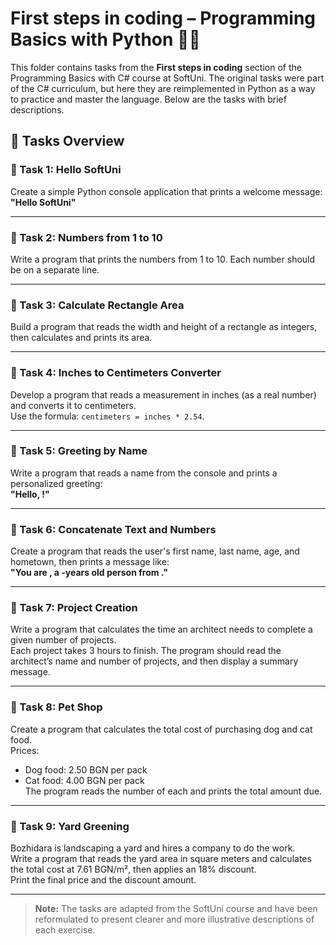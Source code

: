 # First steps in coding – Programming Basics with Python 🧑‍💻

This folder contains tasks from the **First steps in coding** section of the Programming Basics with C# course at SoftUni. The original tasks were part of the C# curriculum, but here they are reimplemented in Python as a way to practice and master the language. Below are the tasks with brief descriptions.

## 🔧 Tasks Overview

### 📝 Task 1: Hello SoftUni
Create a simple Python console application that prints a welcome message:  
**"Hello SoftUni"**

---

### 📝 Task 2: Numbers from 1 to 10  
Write a program that prints the numbers from 1 to 10. Each number should be on a separate line.

---

### 📝 Task 3: Calculate Rectangle Area  
Build a program that reads the width and height of a rectangle as integers, then calculates and prints its area.

---

### 📝 Task 4: Inches to Centimeters Converter  
Develop a program that reads a measurement in inches (as a real number) and converts it to centimeters.  
Use the formula: `centimeters = inches * 2.54`.

---

### 📝 Task 5: Greeting by Name  
Write a program that reads a name from the console and prints a personalized greeting:  
**"Hello, <name>!"**

---

### 📝 Task 6: Concatenate Text and Numbers  
Create a program that reads the user's first name, last name, age, and hometown, then prints a message like:  
**"You are <firstName> <lastName>, a <age>-years old person from <town>."**

---

### 📝 Task 7: Project Creation  
Write a program that calculates the time an architect needs to complete a given number of projects.  
Each project takes 3 hours to finish. The program should read the architect’s name and number of projects, and then display a summary message.

---

### 📝 Task 8: Pet Shop  
Create a program that calculates the total cost of purchasing dog and cat food.  
Prices:  
- Dog food: 2.50 BGN per pack  
- Cat food: 4.00 BGN per pack  
The program reads the number of each and prints the total amount due.

---

### 📝 Task 9: Yard Greening  
Bozhidara is landscaping a yard and hires a company to do the work.  
Write a program that reads the yard area in square meters and calculates the total cost at 7.61 BGN/m², then applies an 18% discount.  
Print the final price and the discount amount.

---

> **Note:** The tasks are adapted from the SoftUni course and have been reformulated to present clearer and more illustrative descriptions of each exercise.
